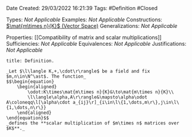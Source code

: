 <br />
<br />

Date Created: 29/03/2022 16:21:39
Tags: #Definition #Closed 

Types: _Not Applicable_
Examples: _Not Applicable_
Constructions: [$\mat{m\times n}{K}$ (Vector Space)](Vector%20Space%20of%20Matrices.md)
Generalizations: _Not Applicable_

Properties: [[Compatibility of matrix and scalar multiplications]]
Sufficiencies: _Not Applicable_
Equivalences: _Not Applicable_
Justifications: _Not Applicable_

``` ad-Definition
title: Definition.

_Let $\l\langle K,+,\cdot\r\rangle$ be a field and fix $m,n\in\N^\ast$. The function_
$$\begin{equation}
    \begin{aligned}
        \odot:K\times\mat{m\times n}{K}&\to\mat{m\times n}{K}\\
        \l\langle\alpha,A\r\rangle&\mapsto\alpha\odot A\coloneqq\l[\alpha\cdot a_{ij}\r]_{i\in\l\{1,\dots,m\r\},j\in\l\{1,\dots,n\r\}}
    \end{aligned}
\end{equation}$$
_defines the **scalar multiplication of $m\times n$ matrices over $K$**._

```
